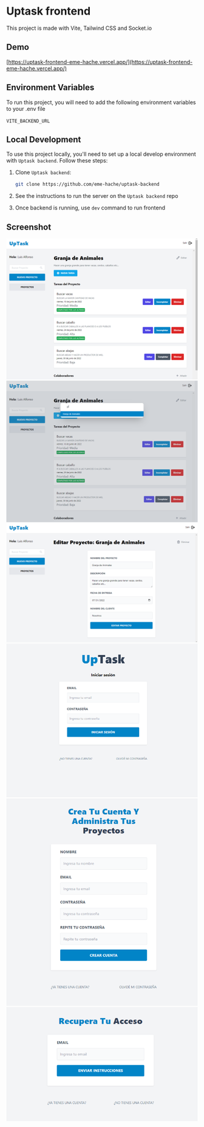 # Uptask frontend

This project is made with Vite, Tailwind CSS and Socket.io

## Demo

[https://uptask-frontend-eme-hache.vercel.app/](https://uptask-frontend-eme-hache.vercel.app/)

## Environment Variables

To run this project, you will need to add the following environment variables to your .env file

`VITE_BACKEND_URL`

## Local Development

To use this project locally, you'll need to set up a local develop environment with `Uptask backend`. Follow these steps:

1. Clone `Uptask backend`:

   ```bash
   git clone https://github.com/eme-hache/uptask-backend
   ```
2. See the instructions to run the server on the `Uptask backend` repo
3. Once backend is running, use `dev` command to run frontend

## Screenshot

<div align="center">
  
  ![Uptask Frontend](src/public/screenshots/screenshot-1.png)
  ![Uptask Frontend](src/public/screenshots/screenshot-2.png)
  ![Uptask Frontend](src/public/screenshots/screenshot-3.png)
  ![Uptask Frontend](src/public/screenshots/screenshot-4.png)
  ![Uptask Frontend](src/public/screenshots/screenshot-5.png)
  ![Uptask Frontend](src/public/screenshots/screenshot-6.png)
  
</div>
